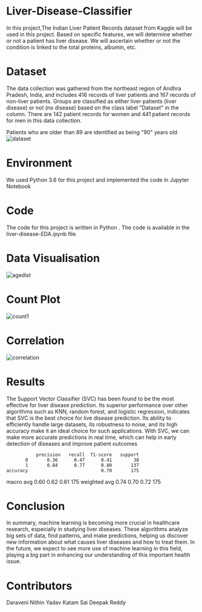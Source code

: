 # Liver-Disease-Classifier
 In this project,The Indian Liver Patient Records dataset from Kaggle will be used in this project. Based on specific features, we will determine whether or not a patient has liver disease. We will ascertain whether or not the condition is linked to the total proteins, albumin, etc.
# Dataset
The data collection was gathered from the northeast region of Andhra Pradesh, India, and includes 416 records of liver patients and 167 records of non-liver patients. Groups are classified as either liver patients (liver disease) or not (no disease) based on the class label "Dataset" in the column. There are 142 patient records for women and 441 patient records for men in this data collection.

Patients who are older than 89 are identified as being "90" years old
![dataset](https://github.com/NithinYadav01/Liver-Disease-Classifier/assets/152949300/2c223700-fcd3-4a65-977a-c9ddc5272a3c)
# Environment
We used Python 3.6 for this project and implemented the code in Jupyter Notebook
# Code
The code for this project is written in Python . The code is available in the liver-disease-EDA.ipynb file.
# Data Visualisation
![agedist](https://github.com/NithinYadav01/Liver-Disease-Classifier/assets/152949300/74ea8bd1-e50b-486a-86f5-469f1183790d)
# Count Plot
![count1](https://github.com/NithinYadav01/Liver-Disease-Classifier/assets/152949300/6e1cda42-0317-4698-b3c3-3fbc14bde951)
# Correlation
![correlation](https://github.com/NithinYadav01/Liver-Disease-Classifier/assets/152949300/6ea8e144-21f3-4b9d-bee7-f860f9ce46d8)
# Results
The Support Vector Classifier (SVC) has been found to be the most effective for liver disease prediction. Its superior performance over other algorithms such as KNN, random forest, and logistic regression, indicates that SVC is the best choice for live disease prediction. Its ability to efficiently handle large datasets, its robustness to noise, and its high accuracy make it an ideal choice for such applications. With SVC, we can make more accurate predictions in real time, which can help in early detection of diseases and improve patient outcomes

               precision   recall  f1-score   support
           0       0.36      0.47      0.41        38
           1       0.84      0.77      0.80       137
    accuracy                           0.70       175
   macro avg       0.60      0.62      0.61       175
weighted avg       0.74      0.70      0.72       175

# Conclusion

In summary, machine learning is becoming more crucial in healthcare research, especially in studying liver diseases. These algorithms analyze big sets of data, find patterns, and make predictions, helping us discover new information about what causes liver diseases and how to treat them. In the future, we expect to see more use of machine learning in this field, playing a big part in enhancing our understanding of this important health issue.

# Contributors

Daraveni Nithin Yadav
Katam Sai Deepak Reddy


       




